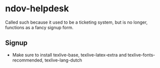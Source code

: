 ndov-helpdesk
======================
Called such because it used to be a ticketing system, but is no longer, functions as a fancy signup form.[]()

Signup
----
- Make sure to install texlive-base, texlive-latex-extra and texlive-fonts-recommended, texlive-lang-dutch
